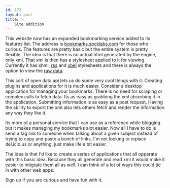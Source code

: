 ```yaml
---
id: 172
layout: post
title: >
    Site addition
---
```


This website now has an expanded bookmarking service added to its features list. The address is <a href="http://bookmarks.socklabs.com/">bookmarks.socklabs.com</a> for those who curious. The features are pretty basic but the entire system is pretty flexible. The idea is that there is no actual html generated by the engine, only xml. That xml is then has a stylesheet applied to it for viewing. Currently it has xhml, <a href="http://bookmarks.socklabs.com/?d=rss">rss</a> and <a href="http://bookmarks.socklabs.com/?d=xbel">xbel</a> stylesheets and there is always the option to view the <a href="http://bookmarks.socklabs.com/?d=raw">raw data</a>.

This sort of open data api lets us do some very cool things with it. Creating plugins and applications for it is much easier. Consider a desktop application for managing your bookmarks. There is no need for scraping or complex calls to fetch data. Its as easy as grabbing the xml absorbing it in the application. Submitting information is as easy as a post request. Having the ability to export the xml also lets others fetch and render the information any way they like it.

Its more of a personal service that I can use as a reference while blogging but it makes managing my bookmarks alot easier. Now all I have to do is send a tag link to someone when talking about a given subject instead of trying to copy and paste a bunch of links. I'm not looking to replace del.icio.us or anything, just make life a bit easier.

The idea is that I'd like to create a series of applications that all opperate with this basic idea. Because they all generate and read xml it would make it easier to intigrate them all as well. I can think of a lot of ways this could tie in with other web apps.

Sign up if you are curious and have fun with it.
